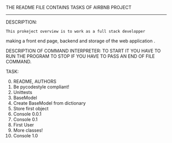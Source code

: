 THE README FILE CONTAINS TASKS OF AIRBNB PROJECT
_________________________________________________

DESCRIPTION:

	This prokeject overview is to work as a full stack developper
making a front end page, backend and storage of the web application .

DESCRIPTION OF COMMAND INTERPRETER:
	TO START IT YOU HAVE TO RUN THE PROGRAM
	TO STOP IF YOU HAVE TO PASS AN END OF FILE COMMAND.

TASK:

0. README, AUTHORS
1. Be pycodestyle compliant!
2. Unittests
3. BaseModel
4. Create BaseModel from dictionary
5. Store first object
6. Console 0.0.1
7. Console 0.1
8. First User
9. More classes!
10. Console 1.0

